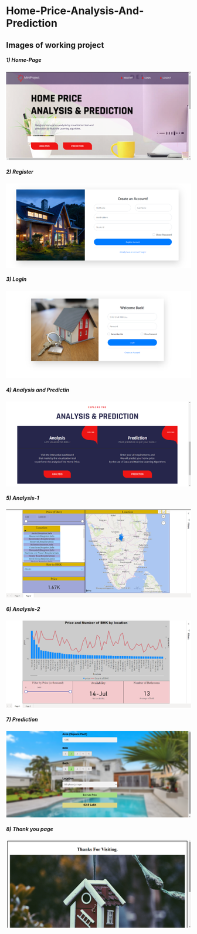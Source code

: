 # Home-Price-Analysis-And-Prediction

## Images of working project

##### 1) Home-Page

![](Images/IMG1.png)

##### 2) Register
![](Images/IMG2.png)

##### 3) Login
![](Images/IMG3.png)

##### 4) Analysis and Predictin
![](Images/IMG4.png)

##### 5) Analysis-1
![](Images/IMG5.png)

##### 6) Analysis-2
![](Images/IMG6.png)

##### 7) Prediction
![](Images/IMG7.png)

##### 8) Thank you page
![](Images/IMG8.png)
